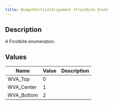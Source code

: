 ```yaml
---
title: WidgetVerticalAlignment (Frostbite Enum)
---
```

## Description

A Frostbite enumeration.

## Values

| Name        | Value | Description |
| ----------- | ----- | ----------- |
| WVA\_Top    | 0     |             |
| WVA\_Center | 1     |             |
| WVA\_Bottom | 2     |             |
